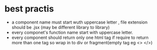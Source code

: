 
# best practis

- a component name must start wuth uppercase letter , file extension should be .jsx (may be different library to library)
- every componet's function name start with uppercase letter.
- every component should return only one html tag if require to return more than one tag so wrap in to div or fragment(empty tag eg <> </>)
